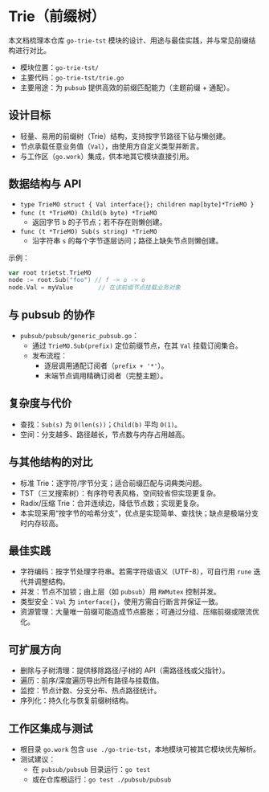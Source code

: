 # Trie（前缀树）

本文档梳理本仓库 `go-trie-tst` 模块的设计、用途与最佳实践，并与常见前缀结构进行对比。

- 模块位置：`go-trie-tst/`
- 主要代码：`go-trie-tst/trie.go`
- 主要用途：为 `pubsub` 提供高效的前缀匹配能力（主题前缀 + 通配）。

## 设计目标
- 轻量、易用的前缀树（Trie）结构，支持按字节路径下钻与懒创建。
- 节点承载任意业务值（`Val`），由使用方自定义类型并断言。
- 与工作区（`go.work`）集成，供本地其它模块直接引用。

## 数据结构与 API
- `type TrieMO struct { Val interface{}; children map[byte]*TrieMO }`
- `func (t *TrieMO) Child(b byte) *TrieMO`
  - 返回字节 `b` 的子节点；若不存在则懒创建。
- `func (t *TrieMO) Sub(s string) *TrieMO`
  - 沿字符串 `s` 的每个字节逐层访问；路径上缺失节点则懒创建。

示例：
```go
var root trietst.TrieMO
node := root.Sub("foo") // f -> o -> o
node.Val = myValue       // 在该前缀节点挂载业务对象
```

## 与 pubsub 的协作
- `pubsub/pubsub/generic_pubsub.go`：
  - 通过 `TrieMO.Sub(prefix)` 定位前缀节点，在其 `Val` 挂载订阅集合。
  - 发布流程：
    - 逐层调用通配订阅者（`prefix + '*'`）。
    - 末端节点调用精确订阅者（完整主题）。

## 复杂度与代价
- 查找：`Sub(s)` 为 `O(len(s))`；`Child(b)` 平均 `O(1)`。
- 空间：分支越多、路径越长，节点数与内存占用越高。

## 与其他结构的对比
- 标准 Trie：逐字符/字节分支；适合前缀匹配与词典类问题。
- TST（三叉搜索树）：有序符号表风格，空间较省但实现更复杂。
- Radix/压缩 Trie：合并连续边，降低节点数；实现更复杂。
- 本实现采用“按字节的哈希分支”，优点是实现简单、查找快；缺点是极端分支时内存较高。

## 最佳实践
- 字符编码：按字节处理字符串。若需字符级语义（UTF-8），可自行用 `rune` 迭代并调整结构。
- 并发：节点不加锁；由上层（如 `pubsub`）用 `RWMutex` 控制并发。
- 类型安全：`Val` 为 `interface{}`，使用方需自行断言并保证一致。
- 资源管理：大量唯一前缀可能造成节点膨胀；可通过分组、压缩前缀或限流优化。

## 可扩展方向
- 删除与子树清理：提供移除路径/子树的 API（需路径栈或父指针）。
- 遍历：前序/深度遍历导出所有路径与挂载值。
- 监控：节点计数、分支分布、热点路径统计。
- 序列化：持久化与恢复前缀树结构。

## 工作区集成与测试
- 根目录 `go.work` 包含 `use ./go-trie-tst`，本地模块可被其它模块优先解析。
- 测试建议：
  - 在 `pubsub/pubsub` 目录运行：`go test`
  - 或在仓库根运行：`go test ./pubsub/pubsub`